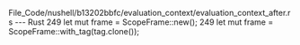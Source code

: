 File_Code/nushell/b13202bbfc/evaluation_context/evaluation_context_after.rs --- Rust
249         let mut frame = ScopeFrame::new();                                                                                                               249         let mut frame = ScopeFrame::with_tag(tag.clone());

